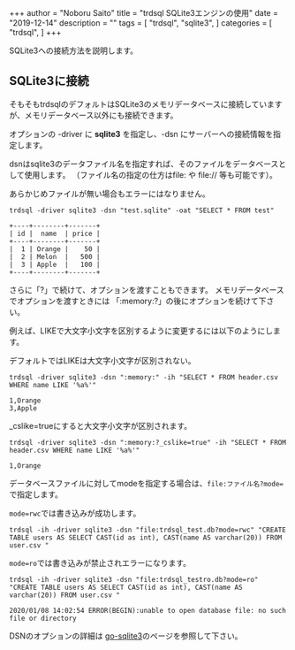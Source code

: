 +++
author = "Noboru Saito"
title = "trdsql SQLite3エンジンの使用"
date = "2019-12-14"
description = ""
tags = [
    "trdsql",
    "sqlite3",
]
categories = [
    "trdsql",
]
+++

SQLite3への接続方法を説明します。

## SQLite3に接続

そもそもtrdsqlのデフォルトはSQLite3のメモリデータベースに接続していますが、メモリデータベース以外にも接続できます。

オプションの -driver に **sqlite3** を指定し、-dsn にサーバーへの接続情報を指定します。

dsnはsqlite3のデータファイル名を指定すれば、そのファイルをデータベースとして使用します。
（ファイル名の指定の仕方はfile: や file:// 等も可能です）。

あらかじめファイルが無い場合もエラーにはなりません。

```console
trdsql -driver sqlite3 -dsn "test.sqlite" -oat "SELECT * FROM test"
```

```
+----+--------+-------+
| id |  name  | price |
+----+--------+-------+
|  1 | Orange |    50 |
|  2 | Melon  |   500 |
|  3 | Apple  |   100 |
+----+--------+-------+
```

さらに「?」で続けて、オプションを渡すこともできます。
メモリデータベースでオプションを渡すときには 「:memory:?」の後にオプションを続けて下さい。

例えば、LIKEで大文字小文字を区別するように変更するには以下のようにします。

デフォルトではLIKEは大文字小文字が区別されない。

```console
trdsql -driver sqlite3 -dsn ":memory:" -ih "SELECT * FROM header.csv WHERE name LIKE '%a%'"
```

```
1,Orange
3,Apple
```

_cslike=trueにすると大文字小文字が区別されます。

```console
trdsql -driver sqlite3 -dsn ":memory:?_cslike=true" -ih "SELECT * FROM header.csv WHERE name LIKE '%a%'"
```

```
1,Orange
```

データベースファイルに対してmodeを指定する場合は、`file:ファイル名?mode=`で指定します。

`mode=rwc`では書き込みが成功します。

```console
trdsql -ih -driver sqlite3 -dsn "file:trdsql_test.db?mode=rwc" "CREATE TABLE users AS SELECT CAST(id as int), CAST(name AS varchar(20)) FROM user.csv "
```

`mode=ro`では書き込みが禁止されエラーになります。

```console
trdsql -ih -driver sqlite3 -dsn "file:trdsql_testro.db?mode=ro" "CREATE TABLE users AS SELECT CAST(id as int), CAST(name AS varchar(20)) FROM user.csv "
```

```
2020/01/08 14:02:54 ERROR(BEGIN):unable to open database file: no such file or directory
```

DSNのオプションの詳細は [go-sqlite3](https://github.com/mattn/go-sqlite3#connection-string)のページを参照して下さい。
